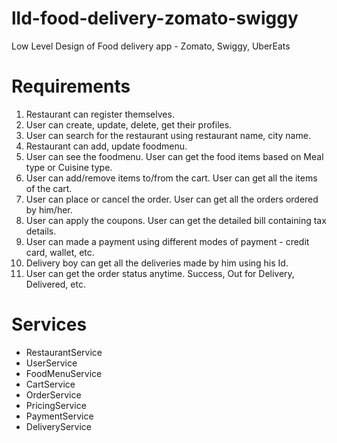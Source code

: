 # lld-food-delivery-zomato-swiggy
Low Level Design of Food delivery app - Zomato, Swiggy, UberEats

# Requirements
1. Restaurant can register themselves.
2. User can create, update, delete, get their profiles.
3. User can search for the restaurant using restaurant name, city name.
4. Restaurant can add, update foodmenu.
5. User can see the foodmenu. User can get the food items based on Meal type or Cuisine type.
6. User can add/remove items to/from the cart. User can get all the items of the cart.
7. User can place or cancel the order. User can get all the orders ordered by him/her.
8. User can apply the coupons. User can get the detailed bill containing tax details.
9. User can made a payment using different modes of payment - credit card, wallet, etc.
10. Delivery boy can get all the deliveries made by him using his Id.
11. User can get the order status anytime. Success, Out for Delivery, Delivered, etc.

# Services
* RestaurantService
* UserService
* FoodMenuService
* CartService
* OrderService
* PricingService
* PaymentService
* DeliveryService
